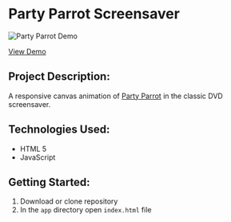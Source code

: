 # Party Parrot Screensaver
![Party Parrot Demo](https://media.giphy.com/media/1inOT5I18QaDmdrVek/giphy.gif)

[View Demo](https://codepen.io/karlyhoffman/full/jZmwdQ/)

## Project Description:
A responsive canvas animation of [Party Parrot](http://cultofthepartyparrot.com/) in the classic DVD screensaver.

## Technologies Used:
- HTML 5
- JavaScript

## Getting Started:
1. Download or clone repository
2. In the `app` directory open `index.html` file

